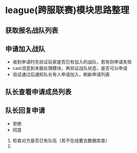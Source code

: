 league(跨服联赛)模块思路整理
===

获取报名战队列表
---

申请加入战队
---
* 收到申请时先验证玩家是否已有加入的战队，若有则申请失败
* cast消息到本服处理模块，再验证战队状态，是否可以申请
* 验证通过后通知队长有人申请加入，刷新申请列表

队长查看申请成员列表
---

队长回复申请
---
* 拒绝
* 同意 
1. 检查对方是否已有队伍（若不在线要去数据库查）
2. 